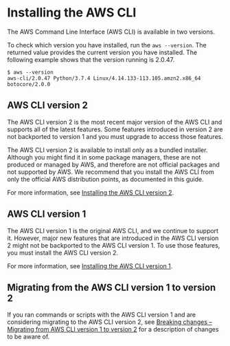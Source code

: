 # Installing the AWS CLI<a name="cli-chap-install"></a>

The AWS Command Line Interface \(AWS CLI\) is available in two versions\.

To check which version you have installed, run the `aws --version`\. The returned value provides the current version you have installed\. The following example shows that the version running is 2\.0\.47\.

```
$ aws --version
aws-cli/2.0.47 Python/3.7.4 Linux/4.14.133-113.105.amzn2.x86_64 botocore/2.0.0
```

## AWS CLI version 2<a name="cli-chap-install-v2"></a>

The AWS CLI version 2 is the most recent major version of the AWS CLI and supports all of the latest features\. Some features introduced in version 2 are not backported to version 1 and you must upgrade to access those features\.

The AWS CLI version 2 is available to install only as a bundled installer\. Although you might find it in some package managers, these are not produced or managed by AWS, and therefore are not official packages and not supported by AWS\. We recommend that you install the AWS CLI from only the official AWS distribution points, as documented in this guide\.

For more information, see [Installing the AWS CLI version 2](install-cliv2.md)\.

## AWS CLI version 1<a name="cli-chap-install-v1"></a>

The AWS CLI version 1 is the original AWS CLI, and we continue to support it\. However, major new features that are introduced in the AWS CLI version 2 might not be backported to the AWS CLI version 1\. To use those features, you must install the AWS CLI version 2\.

For more information, see [Installing the AWS CLI version 1](install-cliv1.md)\.

## Migrating from the AWS CLI version 1 to version 2<a name="migrating"></a>

If you ran commands or scripts with the AWS CLI version 1 and are considering migrating to the AWS CLI version 2, see [Breaking changes – Migrating from AWS CLI version 1 to version 2](cliv2-migration.md) for a description of changes to be aware of\.